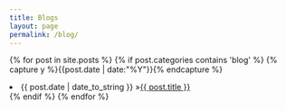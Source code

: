 ```yaml
---
title: Blogs
layout: page
permalink: /blog/
---
```


{% for post in site.posts %}
    {% if post.categories contains 'blog' %}
        {% capture y %}{{post.date | date:"%Y"}}{% endcapture %}
    <li><span>{{ post.date | date_to_string }} &raquo;</span><a href="{{ post.url }}">{{ post.title }}</a></li>
    {% endif %}
{% endfor %}